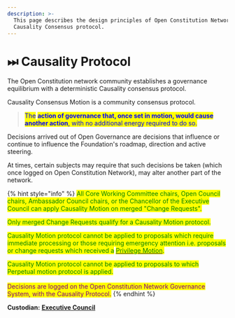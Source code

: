 ```yaml
---
description: >-
  This page describes the design principles of Open Constitution Network's
  Causality Consensus protocol.
---
```


# ⏭ Causality Protocol

The Open Constitution network community establishes a governance equilibrium with a deterministic Causality consensus protocol.

Causality Consensus Motion is a community consensus protocol.

> <mark style="color:blue;">The</mark> <mark style="color:blue;"></mark><mark style="color:blue;">**action of governance that, once set in motion, would cause another action**</mark><mark style="color:blue;">, with no additional energy required to do so.</mark>&#x20;

Decisions arrived out of Open Governance are decisions that influence or continue to influence the Foundation's roadmap, direction and active steering.

At times, certain subjects may require that such decisions be taken (which once logged on Open Constitution Network), may alter another part of the network.

{% hint style="info" %}
<mark style="color:green;">All Core Working Committee chairs, Open Council chairs, Ambassador Council chairs, or the Chancellor of the Executive Council can apply Causality Motion on merged "Change Requests".</mark>&#x20;

<mark style="color:green;">Only merged Change Requests qualify for a Causality Motion protocol.</mark>

<mark style="color:green;">Causality Motion protocol cannot be applied to proposals which require immediate processing or those requiring emergency attention i.e. proposals or change requests which received a</mark> [<mark style="color:green;">Privilege Motion</mark>](privilege-motion.md)<mark style="color:green;">.</mark>

<mark style="color:green;">Causality Motion protocol cannot be applied to proposals to which Perpetual motion protocol is applied.</mark> \
\
<mark style="color:purple;">Decisions are logged on the Open Constitution Network Governance System, with the Causality Protocol.</mark>
{% endhint %}

**Custodian:** [**Executive Council**](../../foundation/executive-council.md)
